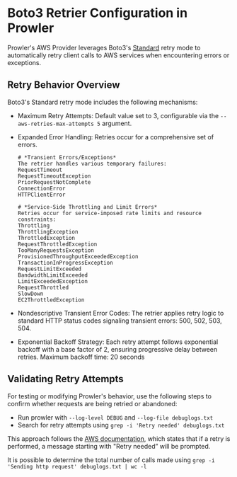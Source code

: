 # Boto3 Retrier Configuration in Prowler

Prowler's AWS Provider leverages Boto3's [Standard](https://boto3.amazonaws.com/v1/documentation/api/latest/guide/retries.html) retry mode to automatically retry client calls to AWS services when encountering errors or exceptions.

## Retry Behavior Overview

Boto3's Standard retry mode includes the following mechanisms:

- Maximum Retry Attempts: Default value set to 3, configurable via the `--aws-retries-max-attempts 5` argument.

- Expanded Error Handling: Retries occur for a comprehensive set of errors.

  ```
  # *Transient Errors/Exceptions*
  The retrier handles various temporary failures:
  RequestTimeout
  RequestTimeoutException
  PriorRequestNotComplete
  ConnectionError
  HTTPClientError

  # *Service-Side Throttling and Limit Errors*
  Retries occur for service-imposed rate limits and resource constraints:
  Throttling
  ThrottlingException
  ThrottledException
  RequestThrottledException
  TooManyRequestsException
  ProvisionedThroughputExceededException
  TransactionInProgressException
  RequestLimitExceeded
  BandwidthLimitExceeded
  LimitExceededException
  RequestThrottled
  SlowDown
  EC2ThrottledException
  ```

- Nondescriptive Transient Error Codes: The retrier applies retry logic to standard HTTP status codes signaling transient errors: 500, 502, 503, 504.

- Exponential Backoff Strategy: Each retry attempt follows exponential backoff with a base factor of 2, ensuring progressive delay between retries. Maximum backoff time: 20 seconds

## Validating Retry Attempts

For testing or modifying Prowler's behavior, use the following steps to confirm whether requests are being retried or abandoned:

* Run prowler with `--log-level DEBUG` and `--log-file debuglogs.txt`
* Search for retry attempts using `grep -i 'Retry needed' debuglogs.txt`

This approach follows the [AWS documentation](https://boto3.amazonaws.com/v1/documentation/api/latest/guide/retries.html#checking-retry-attempts-in-your-client-logs), which states that if a retry is performed, a message starting with "Retry needed” will be prompted.

It is possible to determine the total number of calls made using `grep -i 'Sending http request' debuglogs.txt | wc -l`
